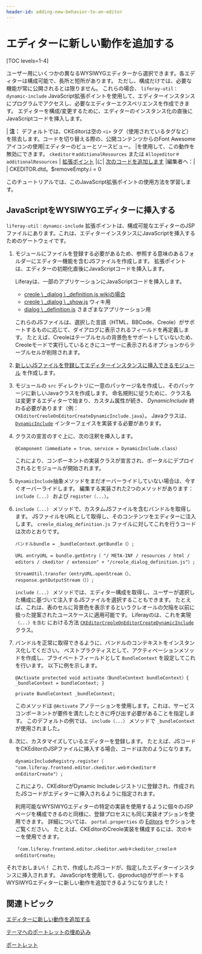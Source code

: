 ```yaml
---
header-id: adding-new-behavior-to-an-editor
---
```


# エディターに新しい動作を追加する

[TOC levels=1-4]

ユーザー用にいくつかの異なるWYSIWYGエディターから選択できます。各エディターは構成可能で、長所と短所があります。 ただし、構成だけでは、必要な機能が常に公開されるとは限りません。 これらの場合、 `liferay-util：dynamic-include` JavaScript拡張ポイントを使用して、エディターインスタンスにプログラムでアクセスし、必要なエディターエクスペリエンスを作成できます。 エディターを構成/変更するために、エディターのインスタンス化の直後にJavaScriptコードを挿入します。

| **注：** デフォルトでは、CKEditorは空の `<i>` タグ（使用されているタグなど）を除去します。コードを切り替える際の、公開コンテンツからのFont Awesomeアイコンの使用|エディターのビューとソースビュー。 |を使用して、この動作を無効にできます。 `ckeditor＃additionalResources` または `Alloyeditor＃additionalResources` | [拡張ポイント](/docs/7-1/tutorials/-/knowledge_base/t/wysiwyg-editor-dynamic-includes) |に| [次のコードを追加します](/docs/7-1/tutorials/-/knowledge_base/t/adding-new-behavior-to-an-editor) |編集者へ：| | CKEDITOR.dtd。$removeEmpty.i = 0

このチュートリアルでは、このJavaScript拡張ポイントの使用方法を学習します。

## JavaScriptをWYSIWYGエディターに挿入する

`liferay-util：dynamic-include` 拡張ポイントは、構成可能なエディターのJSPファイルにあります。これは、エディターインスタンスにJavaScriptを挿入するためのゲートウェイです。

1.  モジュールにファイルを登録する必要があるため、参照する意味のあるフォルダーにエディター機能を含むJSファイルを作成します。 拡張ポイントは、エディターの初期化直後にJavaScriptコードを挿入します。

    Liferayは、一部のアプリケーションにJavaScriptコードを挿入します。

      - [creole \ _dialog \ _definition.js wikiの場合](https://github.com/liferay/liferay-portal/blob/7.1.x/modules/apps/frontend-editor/frontend-editor-ckeditor-web/src/main/resources/META-INF/resources/_diffs/extension/creole_dialog_definition.js)
      - [creole \ _dialog \ _show.js](https://github.com/liferay/liferay-portal/blob/7.1.x/modules/apps/frontend-editor/frontend-editor-ckeditor-web/src/main/resources/META-INF/resources/_diffs/extension/creole_dialog_show.js) ウィキ用
      - [dialog \ _definition.js](https://github.com/liferay/liferay-portal/blob/7.1.x/modules/apps/frontend-editor/frontend-editor-ckeditor-web/src/main/resources/META-INF/resources/_diffs/extension/dialog_definition.js) さまざまなアプリケーション用

    これらのJSファイルは、選択した言語（HTML、BBCode、Creole）がサポートするものに応じて、ダイアログに表示されるフィールドを再定義します。 たとえば、Creoleはテーブルセルの背景色をサポートしていないため、Creoleモードで実行しているときにユーザーに表示されるオプションからテーブルセルが削除されます。

2.  [新しいJSファイルを登録してエディターインスタンスに挿入できるモジュール](/docs/7-1/tutorials/-/knowledge_base/t/starting-module-development#creating-a-module) を作成します。

3.  モジュールの `src` ディレクトリに一意のパッケージ名を作成し、そのパッケージに新しいJavaクラスを作成します。 命名規則に従うために、クラス名は変更するエディターで始まり、カスタム属性が続き、 *DynamicInclude* 終わる必要があります（例： `CKEditorCreoleOnEditorCreateDynamicInclude.java`）。 Javaクラスは、 [`DynamicInclude`](https://github.com/liferay/liferay-portal/blob/7.1.x/portal-kernel/src/com/liferay/portal/kernel/servlet/taglib/DynamicInclude.java) インターフェイスを実装する必要があります。

4.  クラスの宣言のすぐ上に、次の注釈を挿入します。

        @Component（immediate = true、service = DynamicInclude.class）

    これにより、コンポーネントの実装クラスが宣言され、ポータルにデプロイされるとモジュールが開始されます。

5.  `DynamicInclude`抽象メソッドをまだオーバーライドしていない場合は、今すぐオーバーライドします。 編集する実装された2つのメソッドがあります： `include（...）` および `register（...）`。

6.  `include（...）` メソッドで、カスタムJSファイルを含むバンドルを取得します。 JSファイルをURLとして取得し、そのコンテンツをエディターに注入します。 `creole_dialog_definition.js` ファイルに対してこれを行うコードは次のとおりです。

        バンドルbundle = _bundleContext.getBundle（）;

        URL entryURL = bundle.getEntry（ "/ META-INF / resources / html / editors / ckeditor / extension" + "/creole_dialog_definition.js"）;

        StreamUtil.transfer（entryURL.openStream（）、response.getOutputStream（））;

    `include（...）` メソッドでは、エディター構成を取得し、ユーザーが選択した構成に基づいて注入するJSファイルを選択することもできます。 たとえば、これは、表のセルに背景色を表示するというクレオールの欠陥を以前に扱った提案されたユースケースに適用可能です。 Liferayのは、これを実現 `（...）を含む` における方法 [`CKEditorCreoleOnEditorCreateDynamicInclude`](https://github.com/liferay/liferay-portal/blob/7.1.x/modules/apps/frontend-editor/frontend-editor-ckeditor-web/src/main/java/com/liferay/frontend/editor/ckeditor/web/internal/servlet/taglib/CKEditorCreoleOnEditorCreateDynamicInclude.java) クラス。

7.  バンドルを正常に取得できるように、バンドルのコンテキストをインスタンス化してください。 ベストプラクティスとして、アクティベーションメソッドを作成し、プライベートフィールドとして `BundleContext` を設定してこれを行います。 以下に例を示します。

        @Activate protected void activate（BundleContext bundleContext）{ _bundleContext = bundleContext; }

        private BundleContext _bundleContext;

    このメソッドは `@Activate` アノテーションを使用します。これは、サービスコンポーネントが要件を満たしたときに呼び出す必要があることを指定します。 このデフォルトの例では、 `include（...）` メソッドで `_bundleContext` が使用されました。

8.  次に、カスタマイズしているエディターを登録します。 たとえば、JSコードをCKEditorのJSPファイルに挿入する場合、コードは次のようになります。

        dynamicIncludeRegistry.register（ "com.liferay.frontend.editor.ckeditor.web＃ckeditor＃onEditorCreate"）;

    これにより、CKEditorがDynamic Includeレジストリに登録され、作成されたJSコードがエディターに挿入されるように指定されます。

    利用可能なWYSIWYGエディターの特定の実装を使用するように個々のJSPページを構成できるのと同様に、登録プロセスにも同じ実装オプションを使用できます。 詳細については、 `portal.properties` の [Editors](@platform-ref@/7.1-latest/propertiesdoc/portal.properties.html#Editors) セクションをご覧ください。 たとえば、CKEditorのCreole実装を構成するには、次のキーを使用できます。

        「com.liferay.frontend.editor.ckeditor.web＃ckeditor_creole＃onEditorCreate」

それでおしまい\！ これで、作成したJSコードが、指定したエディターインスタンスに挿入されます。 JavaScriptを使用して、@product@がサポートするWYSIWYGエディターに新しい動作を追加できるようになりました！

## 関連トピック

[エディターに新しい動作を追加する](/docs/7-1/tutorials/-/knowledge_base/t/adding-new-behavior-to-an-editor)

[テーマへのポートレットの埋め込み](/docs/7-1/tutorials/-/knowledge_base/t/embedding-portlets-in-themes)

[ポートレット](/docs/7-1/tutorials/-/knowledge_base/t/portlets)
